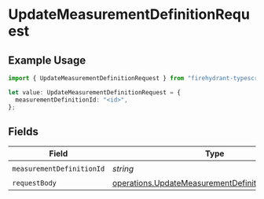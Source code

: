 # UpdateMeasurementDefinitionRequest

## Example Usage

```typescript
import { UpdateMeasurementDefinitionRequest } from "firehydrant-typescript-sdk/models/operations";

let value: UpdateMeasurementDefinitionRequest = {
  measurementDefinitionId: "<id>",
};
```

## Fields

| Field                                                                                                                  | Type                                                                                                                   | Required                                                                                                               | Description                                                                                                            |
| ---------------------------------------------------------------------------------------------------------------------- | ---------------------------------------------------------------------------------------------------------------------- | ---------------------------------------------------------------------------------------------------------------------- | ---------------------------------------------------------------------------------------------------------------------- |
| `measurementDefinitionId`                                                                                              | *string*                                                                                                               | :heavy_check_mark:                                                                                                     | N/A                                                                                                                    |
| `requestBody`                                                                                                          | [operations.UpdateMeasurementDefinitionRequestBody](../../models/operations/updatemeasurementdefinitionrequestbody.md) | :heavy_minus_sign:                                                                                                     | N/A                                                                                                                    |
